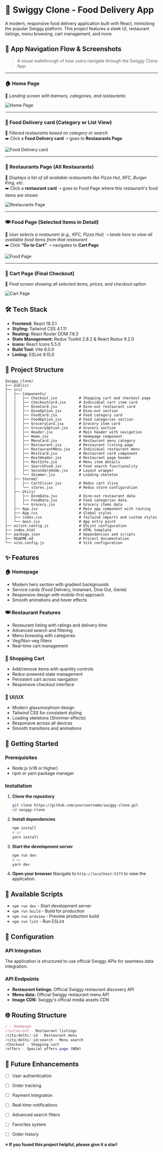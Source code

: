 # 🍔 Swiggy Clone - Food Delivery App

A modern, responsive food delivery application built with React, mimicking the popular Swiggy platform. This project features a sleek UI, restaurant listings, menu browsing, cart management, and more.


## 📸 App Navigation Flow & Screenshots

> A visual walkthrough of how users navigate through the Swiggy Clone App:

---

### 🏠 Home Page  
📍 _Landing screen with banners, categories, and restaurants_ 

![Home Page](src/Screenshots/HomePage.png)

---

### 🧭 Food Delivery card (Category or List View)  
📍 _Filtered restaurants based on category or search_  
➡️ Click a **Food Delivery card** ➝ goes to **Restaurants Page**

![Food Delivery card](src/Screenshots/RoutingPage.png)

---

### 🏬 Restaurants Page (All Restaurants)  
📍 _Displays a list of all available restaurants like Pizza Hut, KFC, Burger King, etc._  
➡️ Click a **restaurant card** ➝ goes to Food Page where this restaurant's food items are shown

![Restaurants Page](src/Screenshots/RestaurantsPage.png)

---

### 🍽️ Food Page (Selected Items in Detail)  
📍 _User selects a restaurant (e.g., KFC, Pizza Hut) ➝ lands here to view all available food items from that restaurant_  
➡️ Click **“Go to Cart”** ➝ navigates to **Cart Page**

![Food Page](src/Screenshots/FoodPage.png)

---

### 🛒 Cart Page (Final Checkout)  
📍 _Final screen showing all selected items, prices, and checkout option_

![Cart Page](src/Screenshots/CartPage.png)


## 🛠️ Tech Stack

- **Frontend:** React 18.3.1
- **Styling:** Tailwind CSS 4.1.11
- **Routing:** React Router DOM 7.6.3
- **State Management:** Redux Toolkit 2.8.2 & React Redux 9.2.0
- **Icons:** React Icons 5.5.0
- **Build Tool:** Vite 6.0.0
- **Linting:** ESLint 9.15.0

## 📁 Project Structure

```
Swiggy_clone/
├── public/
├── src/
│   ├── Components/
│   │   ├── Checkout.jsx          # Shopping cart and checkout page
│   │   ├── CheckoutCard.jsx      # Individual cart item card
│   │   ├── DineCard.jsx          # Dine-out restaurant card
│   │   ├── DineOption.jsx        # Dine-out section
│   │   ├── FoodCard.jsx          # Food category card
│   │   ├── FoodOption.jsx        # Food categories section
│   │   ├── GroceryCard.jsx       # Grocery item card
│   │   ├── GroceryOption.jsx     # Grocery section
│   │   ├── Header.jsx            # Main header with navigation
│   │   ├── Home.jsx              # Homepage component
│   │   ├── MenuCard.jsx          # Restaurant menu category
│   │   ├── Restaurant.jsx        # Restaurant listing page
│   │   ├── RestaurantMenu.jsx    # Individual restaurant menu
│   │   ├── RestCard.jsx          # Restaurant card component
│   │   ├── RestHeader.jsx        # Restaurant page header
│   │   ├── RestInfo.jsx          # Menu item details
│   │   ├── SearchFood.jsx        # Food search functionality
│   │   ├── SecondaryHome.jsx     # Layout wrapper
│   │   └── Shimmer.jsx           # Loading skeleton
│   ├── Stored/
│   │   ├── CartSlicer.jsx        # Redux cart slice
│   │   └── stores.jsx            # Redux store configuration
│   ├── Utils/
│   │   ├── DineData.jsx          # Dine-out restaurant data
│   │   ├── FoodData.jsx          # Food categories data
│   │   └── Grocery.jsx           # Grocery items data
│   ├── App.jsx                   # Main app component with routing
│   ├── App.css                   # Global styles
│   ├── index.css                 # Tailwind imports and custom styles
│   └── main.jsx                  # App entry point
├── eslint.config.js              # ESLint configuration
├── index.html                    # HTML template
├── package.json                  # Dependencies and scripts
├── README.md                     # Project documentation
└── vite.config.js                # Vite configuration
```

## ✨ Features

### 🏠 Homepage
- Modern hero section with gradient backgrounds
- Service cards (Food Delivery, Instamart, Dine Out, Genie)
- Responsive design with mobile-first approach
- Smooth animations and hover effects

### 🍽️ Restaurant Features
- Restaurant listing with ratings and delivery time
- Advanced search and filtering
- Menu browsing with categories
- Veg/Non-veg filters
- Real-time cart management

### 🛒 Shopping Cart
- Add/remove items with quantity controls
- Redux-powered state management
- Persistent cart across navigation
- Responsive checkout interface

### 🎨 UI/UX
- Modern glassmorphism design
- Tailwind CSS for consistent styling
- Loading skeletons (Shimmer effects)
- Responsive across all devices
- Smooth transitions and animations

## 🚀 Getting Started

### Prerequisites

- Node.js (v16 or higher)
- npm or yarn package manager

### Installation

1. **Clone the repository**
   ```bash
   git clone https://github.com/yourusername/swiggy-clone.git
   cd swiggy-clone
   ```

2. **Install dependencies**
   ```bash
   npm install
   # or
   yarn install
   ```

3. **Start the development server**
   ```bash
   npm run dev
   # or
   yarn dev
   ```

4. **Open your browser**
   Navigate to `http://localhost:5173` to view the application.

## 📜 Available Scripts

- `npm run dev` - Start development server
- `npm run build` - Build for production
- `npm run preview` - Preview production build
- `npm run lint` - Run ESLint

## 🔧 Configuration

### API Integration
The application is structured to use official Swiggy APIs for seamless data integration.

### API Endpoints
- **Restaurant listings:** Official Swiggy restaurant discovery API
- **Menu data:** Official Swiggy restaurant menu API  
- **Image CDN:** Swiggy's official media assets CDN

## 🌐 Routing Structure

```javascript
/ - Homepage
/restaurant - Restaurant listings
/city/delhi/:id - Restaurant menu
/city/delhi/:id/search - Menu search
/Checkout - Shopping cart
/offers - Special offers page (NEW)
```

## 🎯 Future Enhancements

- [ ] User authentication
- [ ] Order tracking
- [ ] Payment integration
- [ ] Real-time notifications
- [ ] Advanced search filters
- [ ] Favorites system
- [ ] Order history


**⭐ If you found this project helpful, please give it a star!**
